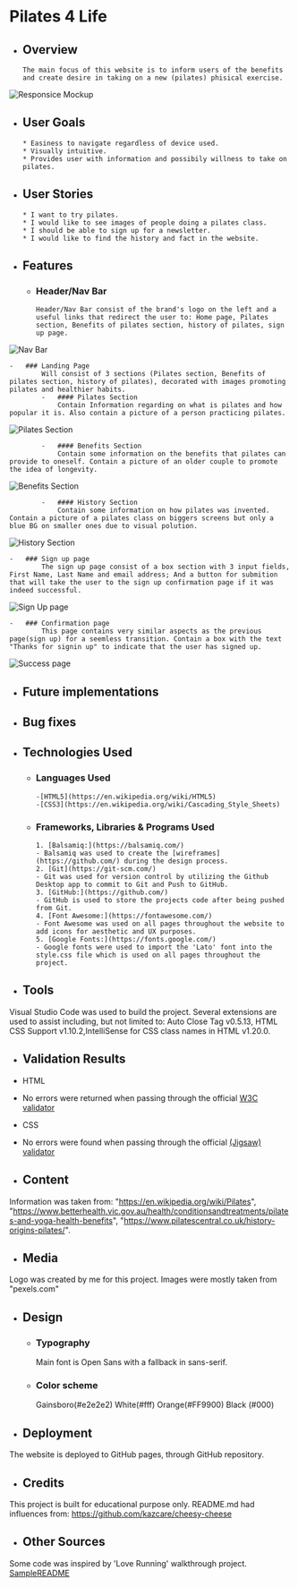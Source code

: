 # Pilates 4 Life

-   ## Overview
        The main focus of this website is to inform users of the benefits and create desire in taking on a new (pilates) phisical exercise.   

![Responsice Mockup](https://github.com/nellymaw/pilates-4-life/blob/main/assets/Validation/responsiveness.png)

-   ## User Goals
        * Easiness to navigate regardless of device used.
        * Visually intuitive.
        * Provides user with information and possibily willness to take on pilates.
    
-   ## User Stories
        * I want to try pilates.
        * I would like to see images of people doing a pilates class.
        * I should be able to sign up for a newsletter.
        * I would like to find the history and fact in the website.

-   ## Features
    -   ### Header/Nav Bar
            Header/Nav Bar consist of the brand's logo on the left and a useful links that redirect the user to: Home page, Pilates section, Benefits of pilates section, history of pilates, sign up page.
![Nav Bar](https://github.com/nellymaw/pilates-4-life/blob/main/assets/readme-content/navbar.png)

    -   ### Landing Page
            Will consist of 3 sections (Pilates section, Benefits of pilates section, history of pilates), decorated with images promoting pilates and healthier habits.
            -   #### Pilates Section
                Contain Information regarding on what is pilates and how popular it is. Also contain a picture of a person practicing pilates.
![Pilates Section](https://github.com/nellymaw/pilates-4-life/blob/main/assets/readme-content/pilates-section.png)

            -   #### Benefits Section
                Contain some information on the benefits that pilates can provide to oneself. Contain a picture of an older couple to promote the idea of longevity.

![Benefits Section](https://github.com/nellymaw/pilates-4-life/blob/main/assets/readme-content/benefits-section.png)

            -   #### History Section
                Contain some information on how pilates was invented. Contain a picture of a pilates class on biggers screens but only a blue BG on smaller ones due to visual polution.

![History Section](https://github.com/nellymaw/pilates-4-life/blob/main/assets/readme-content/history-section.png)

    -   ### Sign up page
            The sign up page consist of a box section with 3 input fields, First Name, Last Name and email address; And a button for submition that will take the user to the sign up confirmation page if it was indeed successful.
![Sign Up page](https://github.com/nellymaw/pilates-4-life/blob/main/assets/readme-content/sign-up.png)

    -   ### Confirmation page
            This page contains very similar aspects as the previous page(sign up) for a seemless transition. Contain a box with the text "Thanks for signin up" to indicate that the user has signed up.
![Success page](https://github.com/nellymaw/pilates-4-life/blob/main/assets/readme-content/success.png)

-   ## Future implementations

-   ## Bug fixes
        
-   ## Technologies Used
    -   ### Languages Used
            -[HTML5](https://en.wikipedia.org/wiki/HTML5)
            -[CSS3](https://en.wikipedia.org/wiki/Cascading_Style_Sheets)

    -   ### Frameworks, Libraries & Programs Used
            1. [Balsamiq:](https://balsamiq.com/)
            - Balsamiq was used to create the [wireframes](https://github.com/) during the design process.
            2. [Git](https://git-scm.com/)
            - Git was used for version control by utilizing the Github Desktop app to commit to Git and Push to GitHub.
            3. [GitHub:](https://github.com/)
            - GitHub is used to store the projects code after being pushed from Git.
            4. [Font Awesome:](https://fontawesome.com/)
            - Font Awesome was used on all pages throughout the website to add icons for aesthetic and UX purposes.
            5. [Google Fonts:](https://fonts.google.com/)
            - Google fonts were used to import the 'Lato' font into the style.css file which is used on all pages throughout the project.

-   ## Tools
Visual Studio Code was used to build the project. Several extensions are used to assist including, but not limited to: Auto Close Tag v0.5.13, HTML CSS Support v1.10.2,IntelliSense for CSS class names in HTML v1.20.0.

-   ## Validation Results
- HTML
- No errors were returned when passing through the official [W3C validator](https://validator.w3.org/nu/?doc=https%3A%2F%2Fnellymaw.github.io%2Fpilates-4-life%2Findex.html)

- CSS
- No errors were found when passing through the official [(Jigsaw) validator](https://jigsaw.w3.org/css-validator/validator?uri=https%3A%2F%2Fnellymaw.github.io%2Fpilates-4-life&profile=css3svg&usermedium=all&warning=1&vextwarning=&lang=en)

-   ## Content
Information was taken from: 
        "https://en.wikipedia.org/wiki/Pilates",
        "https://www.betterhealth.vic.gov.au/health/conditionsandtreatments/pilates-and-yoga-health-benefits",
        "https://www.pilatescentral.co.uk/history-origins-pilates/".

-   ## Media
Logo was created by me for this project.
Images were mostly taken from "pexels.com"

-   ## Design
    -   ### Typography
        Main font is Open Sans with a fallback in sans-serif.
    -   ### Color scheme
        Gainsboro(#e2e2e2)
        White(#fff)
        Orange(#FF9900)
        Black (#000)


-   ## Deployment
The website is deployed to GitHub pages, through GitHub repository.

-   ## Credits
This project is built for educational purpose only.
README.md had influences from: https://github.com/kazcare/cheesy-cheese

-   ## Other Sources
Some code was inspired by 'Love Running' walkthrough project.
[SampleREADME](https://github.com/Code-Institute-Solutions/SampleREADME)